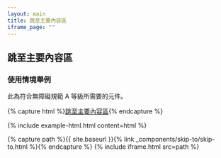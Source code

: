 ```yaml
---
layout: main
title: 跳至主要內容區
iframe_page: ""
---
```


## 跳至主要內容區

### 使用情境舉例

此為符合無障礙規範 A 等級所需要的元件。

{% capture html %}<skip-to><a href="#main" class="skip-to">跳至主要內容區</a></skip-to>{% endcapture %}
<div class="br3 mb4 overflow-hidden">{% include example-html.html content=html %}</div>

{% capture path %}{{ site.baseurl }}{% link _components/skip-to/skip-to.html %}{% endcapture %}
{% include iframe.html src=path %}

